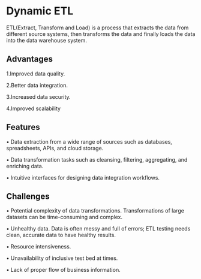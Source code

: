 
# Dynamic ETL

ETL(Extract, Transform and Load) is a process that extracts the data from different source systems, then transforms the data and finally loads the data into the data warehouse system.


## Advantages

1.Improved data quality.

2.Better data integration.

3.Increased data security.

4.Improved scalability


## Features

•	Data extraction from a wide range of sources such as databases, spreadsheets, APIs, and cloud storage.

•	Data transformation tasks such as cleansing, filtering, aggregating, and enriching data.

•	Intuitive interfaces for designing data integration workflows.


## Challenges

•	Potential complexity of data transformations. Transformations of large datasets can be time-consuming and complex.

•	Unhealthy data. Data is often messy and full of errors; ETL testing needs clean, accurate data to have healthy results.

•	Resource intensiveness.

•	Unavailability of inclusive test bed at times.

•	Lack of proper flow of business information.
